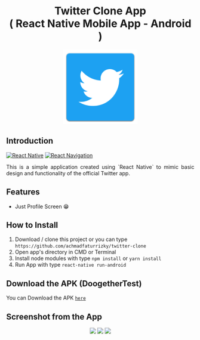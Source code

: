 <h1 align="center">Twitter Clone App<br>( React Native Mobile App - Android )</h1>

<p align="center">
  <img src="screenshot/logo.png" width="200"/>
</p>

## Introduction

[![React Native](https://img.shields.io/badge/react--native-v0.63.4-blue)](https://facebook.github.io/react-native/)
[![React Navigation](https://img.shields.io/badge/react--navigation-v5.9.2-blueviolet)](https://reactnavigation.org/)

<p align='justify'>This is a simple application created using `React Native` to mimic basic design and functionality of the official Twitter app.</p>

## Features

- Just Profile Screen 😁

## How to Install

1. Download / clone this project or you can type `https://github.com/achmadfaturrizky/twitter-clone`
2. Open app's directory in CMD or Terminal
3. Install node modules with type `npm install` or `yarn install`
4. Run App with type `react-native run-android`

## Download the APK (DoogetherTest)

You can Download the APK [`here`](https://drive.google.com/file/d/1GlxbYeLnAthLgjG6Ay6RZGKfLKKdCclJ/view?usp=sharing)

## Screenshot from the App

<p align='center'>
  <span>
      <image width="200" src="screenshot/ss1.png" />
      <image width="200" src="screenshot/ss2.png" />
      <image width="200" src="screenshot/ss3.png" /> 
  </span>
</p>

